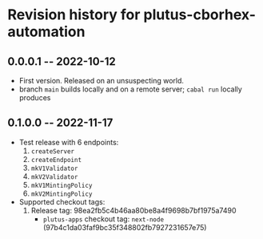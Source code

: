 # Revision history for plutus-cborhex-automation

## 0.0.0.1 -- 2022-10-12

* First version. Released on an unsuspecting world.
* branch `main` builds locally and on a remote server; `cabal run` locally produces 

## 0.1.0.0 -- 2022-11-17

* Test release with 6 endpoints:
  1. `createServer`
  2. `createEndpoint`
  3. `mkV1Validator`
  4. `mkV2Validator`
  5. `mkV1MintingPolicy`
  6. `mkV2MintingPolicy`
* Supported checkout tags:
  1. Release tag: 98ea2fb5c4b46aa80be8a4f9698b7bf1975a7490
     * `plutus-apps` checkout tag: `next-node` (97b4c1da03faf9bc35f348802fb7927231657e75)
